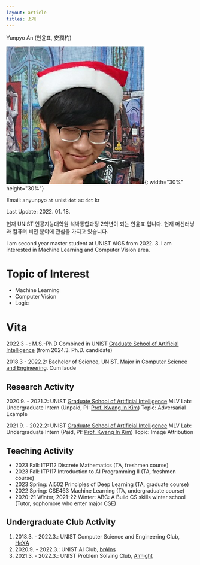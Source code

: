 ```yaml
---
layout: article
titles: 소개
---
```


Yunpyo An (안윤표, 安潤杓)

![Profile](/assets/images/YunpyoAn_profile.jpg){: width="30%" height="30%"}

Email: anyunpyo `at` unist `dot` ac `dot` kr

Last Update: 2022. 01. 18.

현재 UNIST 인공지능대학원 석박통합과정 2학년이 되는 안윤표 입니다.
현재 머신러닝과 컴퓨터 비전 분야에 관심을 가지고 있습니다.

I am second year master student at UNIST AIGS from 2022. 3.
I am interested in Machine Learning and Computer Vision area.

# Topic of Interest

- Machine Learning
- Computer Vision
- Logic

# Vita

2022.3 - : M.S.-Ph.D Combined in UNIST [Graduate School of Artificial Intelligence](https://aigs.unist.ac.kr/web/index.php) (from 2024.3. Ph.D. candidate)

2018.3 - 2022.2: Bachelor of Science, UNIST. Major in [Computer Science and Engineering](https://cse.unist.ac.kr). Cum laude

## Research Activity

2020.9. - 2021.2: UNIST [Graduate School of Artificial Intelligence](https://aigs.unist.ac.kr) MLV Lab: Undergraduate Intern (Unpaid, PI: [Prof. Kwang In Kim](https://sites.google.com/view/kimki))
Topic: Adversarial Example

2021.9. - 2022.2: UNIST [Graduate School of Artificial Intelligence](https://aigs.unist.ac.kr) MLV Lab: Undergraduate Intern (Paid, PI: [Prof. Kwang In Kim](https://sites.google.com/view/kimki))
Topic: Image Attribution

## Teaching Activity

- 2023 Fall: ITP112 Discrete Mathematics (TA, freshmen course)
- 2023 Fall: ITP117 Introduction to AI Programming Ⅱ (TA, freshmen course)
- 2023 Spring: AI502 Principles of Deep Learning (TA, graduate course)
- 2022 Spring: CSE463 Machine Learning (TA, undergraduate course)
- 2020-21 Winter, 2021-22 Winter: ABC: A Build CS skills winter school (Tutor, sophomore who enter major CSE)

## Undergraduate Club Activity

1. 2018.3. - 2022.3.: UNIST Computer Science and Engineering Club, [HeXA](http://www.hexa.pro)
2. 2020.9. - 2022.3.: UNIST AI Club, [brAIns](https://unist-brains.github.io)
3. 2021.3. - 2022.3.: UNIST Problem Solving Club, [Almight](https://unist-almight.github.io)
